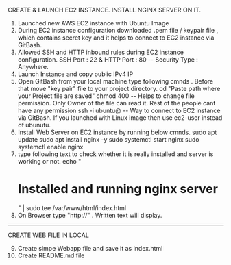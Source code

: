 CREATE & LAUNCH EC2 INSTANCE. INSTALL NGINX SERVER ON IT.

1. Launched new AWS EC2 instance with Ubuntu Image
2. During EC2 instance configuration downloaded .pem file / keypair file , which contains secret key and it helps to connect to EC2 instance via GitBash.
3. Allowed SSH and HTTP inbound rules during EC2 instance configuration. SSH Port : 22 & HTTP Port : 80 -- Security Type : Anywhere.
4. Launch Instance and copy public IPv4 IP
5. Open GitBash from your local machine type following cmnds . Before that move "key pair" file to your project directory.
    cd "Paste path where your Project file are saved"
    chmod 400 <Your Key pair File Name.pem>  -- Helps to change file permission. Only Owner of the file can read it. Rest of the people cant have any permission
    ssh -i <Your Key Pair file name.pem> ubuntu@<ec2 instance public IP>  -- Way to connect to EC2 instance via GitBash. If you launched with Linux image then use ec2-user instead of ubunutu.
6. Install Web Server on EC2 instance by running below cmnds.
    sudo apt update
    sudo apt install nginx -y
    sudo systemctl start nginx
    sudo systemctl enable nginx
7. type following text to check whether it is really installed and server is working or not.
    echo "<h1> Installed and running nginx server </h1>" | sudo tee /var/www/html/index.html
8. On Browser type "http://<your EC2 instance Public IP>" . Written text will display.
-------------------------------------------------------------------------------------------------------------------------------------------------

CREATE WEB FILE IN LOCAL

9. Create simpe Webapp file and save it as index.html
10. Create README.md file